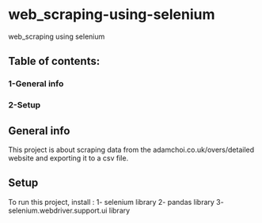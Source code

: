 # web_scraping-using-selenium
web_scraping using selenium
## Table of contents:
### 1-General info
### 2-Setup
## General info
This project is about scraping data from the adamchoi.co.uk/overs/detailed website and exporting it to a csv file.
## Setup
To run this project, install :
1- selenium library
2- pandas library
3- selenium.webdriver.support.ui library
